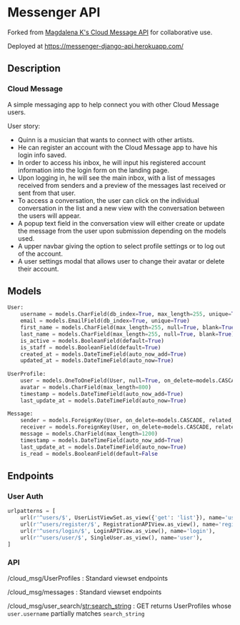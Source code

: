 # Messenger API

Forked from [Magdalena K's Cloud Message API](https://github.com/studiosemantica/p4backend/) for collaborative use.

Deployed at https://messenger-django-api.herokuapp.com/

## Description
### Cloud Message

A simple messaging app to help connect you with other Cloud Message users. 
        
User story:  
- Quinn is a musician that wants to connect with other artists.
- He can register an account with the Cloud Message app to have his login info saved.
- In order to access his inbox, he will input his registered account information into the login form on the landing page.
- Upon logging in, he will see the main inbox, with a list of messages received from senders and a preview of the messages last received or sent from that user.
- To access a conversation, the user can click on the individual conversation in the list and a new view with the conversation between the users will appear.
- A popup text field in the conversation view will either create or update the message from the user upon submission depending on the models used.
- A upper navbar giving the option to select profile settings or to log out of the account.
- A user settings modal that allows user to change their avatar or delete their account.

## Models
```python
User:
    username = models.CharField(db_index=True, max_length=255, unique=True)
    email = models.EmailField(db_index=True, unique=True)
    first_name = models.CharField(max_length=255, null=True, blank=True)
    last_name = models.CharField(max_length=255, null=True, blank=True)
    is_active = models.BooleanField(default=True)
    is_staff = models.BooleanField(default=True)
    created_at = models.DateTimeField(auto_now_add=True)
    updated_at = models.DateTimeField(auto_now=True)
    
UserProfile:
    user = models.OneToOneField(User, null=True, on_delete=models.CASCADE, related_name='profile')
    avatar = models.CharField(max_length=800)
    timestamp = models.DateTimeField(auto_now_add=True)
    last_update_at = models.DateTimeField(auto_now=True)
    
Message:
    sender = models.ForeignKey(User, on_delete=models.CASCADE, related_name='sender')
    receiver = models.ForeignKey(User, on_delete=models.CASCADE, related_name='receiver')
    message = models.CharField(max_length=1200)
    timestamp = models.DateTimeField(auto_now_add=True)
    last_update_at = models.DateTimeField(auto_now=True)
    is_read = models.BooleanField(default=False
```

## Endpoints

### User Auth

```python
urlpatterns = [
    url(r'^users/$', UserListViewSet.as_view({'get': 'list'}), name='user_list'),
    url(r'^users/register/$', RegistrationAPIView.as_view(), name='register'),
    url(r'^users/login/$', LoginAPIView.as_view(), name='login'),
    url(r'^users/user/$', SingleUser.as_view(), name='user'),
]
```

### API

/cloud_msg/UserProfiles : Standard viewset endpoints

/cloud_msg/messages : Standard viewset endpoints

/cloud_msg/user_search/<str:search_string> : GET returns UserProfiles whose `user.username` partially matches `search_string`
